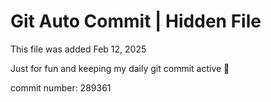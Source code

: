 # Git Auto Commit | Hidden File

This file was added Feb 12, 2025

Just for fun and keeping my daily git commit active 🤪

commit number: 289361
